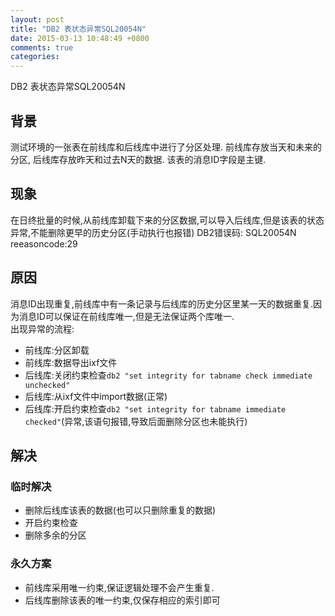 ```yaml
---
layout: post
title: "DB2 表状态异常SQL20054N"
date: 2015-03-13 10:48:49 +0800
comments: true
categories: 
---
```

DB2 表状态异常SQL20054N
## 背景
测试环境的一张表在前线库和后线库中进行了分区处理. 前线库存放当天和未来的分区, 后线库存放昨天和过去N天的数据.
该表的消息ID字段是主键.
## 现象
在日终批量的时候,从前线库卸载下来的分区数据,可以导入后线库,但是该表的状态异常,不能删除更早的历史分区(手动执行也报错)
DB2错误码: SQL20054N reeasoncode:29
## 原因
消息ID出现重复,前线库中有一条记录与后线库的历史分区里某一天的数据重复.因为消息ID可以保证在前线库唯一,但是无法保证两个库唯一.  
出现异常的流程:  
* 前线库:分区卸载  
* 前线库:数据导出ixf文件  
* 后线库:关闭约束检查`db2 "set integrity for tabname check immediate unchecked"`  
* 后线库:从ixf文件中import数据(正常)  
* 后线库:开启约束检查`db2 "set integrity for tabname immediate checked"`(异常,该语句报错,导致后面删除分区也未能执行)
## 解决
### 临时解决
* 删除后线库该表的数据(也可以只删除重复的数据)
* 开启约束检查
* 删除多余的分区
### 永久方案
* 前线库采用唯一约束,保证逻辑处理不会产生重复.
* 后线库删除该表的唯一约束,仅保存相应的索引即可

